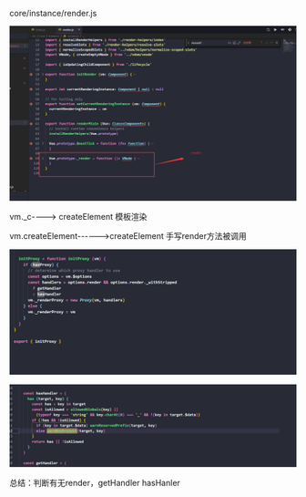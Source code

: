 <!--
 * @Descripttion: 🐉
 * @Author: xinxin
 * @Date: 2020-02-27 17:47:52
 * @LastEditTime: 2020-03-02 14:14:42
 -->

core/instance/render.js

![1566084405526](img\1566084405526.png)

vm._c----> createElement 模板渲染

vm.createElement------>createElement 手写render方法被调用

![1566085943504](img\1566085943504.png)

![1566086053512](img\1566086053512.png)



总结：判断有无render，getHandler hasHanler



